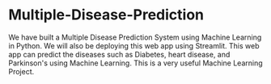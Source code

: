 # Multiple-Disease-Prediction
We have built a Multiple Disease Prediction System using Machine Learning in Python. We will also be deploying this web app using Streamlit. This web app can predict the diseases such as Diabetes, heart disease, and Parkinson's using Machine Learning. This is a very useful Machine Learning Project.
